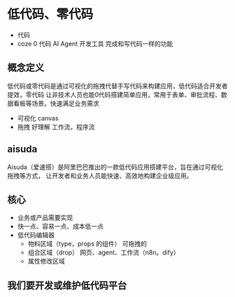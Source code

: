 # 低代码、零代码
- 代码
- coze
    0 代码 AI Agent 开发工具
    完成和写代码一样的功能

## 概念定义
低代码或零代码是通过可视化的拖拽代替手写代码来构建应用，低代码适合开发者提效，零代码
让非技术人员也能0代码搭建简单应用，常用于表单、审批流程、数据看板等场景。快速满足业务需求
- 可视化 canvas
- 拖拽 好理解 工作流，程序流

## aisuda
Aisuda（爱速搭）是阿里巴巴推出的一款低代码应用搭建平台，旨在通过可视化拖拽等方式，
让开发者和业务人员能快速、高效地构建企业级应用。

## 核心
- 业务或产品需要实现
- 快一点、容易一点、成本低一点
- 低代码编辑器
    - 物料区域（type，props 的组件） 可拖拽的
    - 组合区域（drop） 网页、agent、工作流（n8n。dify）
    - 属性修改区域

## 我们要开发或维护低代码平台